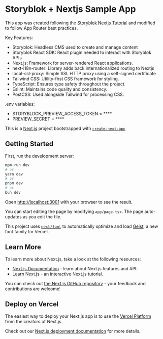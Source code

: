 # Storyblok + Nextjs Sample App

This app was created following the [Storyblok Nextjs Tutorial](https://www.storyblok.com/tp/nextjs-headless-cms-ultimate-tutorial) and modified to follow App Router best practices.

Key Features:

- Storyblok: Headless CMS used to create and manage content
- Storyblok React SDK: React plugin needed to interact with Storyblok APIs
- Next.js: Framework for server-rendered React applications.
- next-i18n-router: Library adds back internationalized routing to Nextjs
- local-ssl-proxy: Simple SSL HTTP proxy using a self-signed certificate
- Tailwind CSS: Utility-first CSS framework for styling.
- TypeScript: Ensures type safety throughout the project.
- Eslint: Maintains code quality and consistency.
- PostCSS: Used alongside Tailwind for processing CSS.

.env variables:

- STORYBLOCK_PREVIEW_ACCESS_TOKEN = \*\*\*\*
- PREVIEW_SECRET = \*\*\*\*

This is a [Next.js](https://nextjs.org) project bootstrapped with [`create-next-app`](https://nextjs.org/docs/app/api-reference/cli/create-next-app).

## Getting Started

First, run the development server:

```bash
npm run dev
# or
yarn dev
# or
pnpm dev
# or
bun dev
```

Open [http://localhost:3001](http://localhost:3001) with your browser to see the result.

You can start editing the page by modifying `app/page.tsx`. The page auto-updates as you edit the file.

This project uses [`next/font`](https://nextjs.org/docs/app/building-your-application/optimizing/fonts) to automatically optimize and load [Geist](https://vercel.com/font), a new font family for Vercel.

## Learn More

To learn more about Next.js, take a look at the following resources:

- [Next.js Documentation](https://nextjs.org/docs) - learn about Next.js features and API.
- [Learn Next.js](https://nextjs.org/learn) - an interactive Next.js tutorial.

You can check out [the Next.js GitHub repository](https://github.com/vercel/next.js) - your feedback and contributions are welcome!

## Deploy on Vercel

The easiest way to deploy your Next.js app is to use the [Vercel Platform](https://vercel.com/new?utm_medium=default-template&filter=next.js&utm_source=create-next-app&utm_campaign=create-next-app-readme) from the creators of Next.js.

Check out our [Next.js deployment documentation](https://nextjs.org/docs/app/building-your-application/deploying) for more details.
